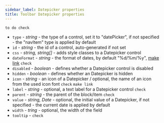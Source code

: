 ```yaml
---
sidebar_label: Datepicker properties
title: Toolbar Datepicker properties
---
```


`to do check`

- `type` - *string* - the type of a control, set it to "datePicker", if not specified - the "navItem" type is applied by default
- `id` - *string* - the id of a control, auto-generated if not set
- `css` - *string, string[]* - adds style classes to a Datepicker control
- `dateFormat` - *string* - the format of dates, by default "%d/%m/%y", [make link](https://docs.dhtmlx.com/suite/calendar__api__calendar_dateformat_config.html)  `check`
- `disabled` - *boolean* - defines whether a Datepicker control is disabled
- `hidden` - *boolean* - defines whether an Datepicker is hidden
- `icon` - *string* - an icon of a Datepicker / optional, the name of an icon from the used icon font `check` `make link`
- `label` - *string* - optional, a text label for a Datepicker control `check`
- `parent` - *string* - the parent of the block/item `check`
- `value` - *string, Date* - optional, the initial value of a Datepicker, if not specified - the current date is applied by default 
- `width` - *tring* - optional, the width of the field
- `tooltip` - `check`